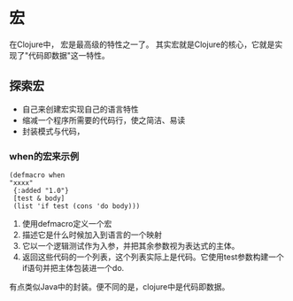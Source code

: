 # 宏
在Clojure中， 宏是最高级的特性之一了。 其实宏就是Clojure的核心，它就是实现了"代码即数据"这一特性。

## 探索宏
- 自己来创建宏实现自己的语言特性
- 缩减一个程序所需要的代码行，使之简洁、易读
- 封装模式与代码，

### when的宏来示例
```$xslt
(defmacro when 
"xxxx"
 {:added "1.0"}
 [test & body]
 (list 'if test (cons 'do body)))
```
1. 使用defmacro定义一个宏
2. 描述它是什么时候加入到语言的一个映射
3. 它以一个逻辑测试作为入参，并把其余参数视为表达式的主体。
4. 返回这些代码的一个列表，这个列表实际上是代码。它使用test参数构建一个if语句并把主体包装进一个do.

有点类似Java中的封装。便不同的是，clojure中是代码即数据。
